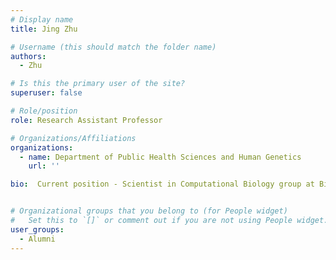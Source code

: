 ```yaml
---
# Display name
title: Jing Zhu

# Username (this should match the folder name)
authors:
  - Zhu

# Is this the primary user of the site?
superuser: false

# Role/position
role: Research Assistant Professor

# Organizations/Affiliations
organizations:
  - name: Department of Public Health Sciences and Human Genetics
    url: ''

bio:  Current position - Scientist in Computational Biology group at Biogen


# Organizational groups that you belong to (for People widget)
#   Set this to `[]` or comment out if you are not using People widget.
user_groups:
  - Alumni
---
```


 

